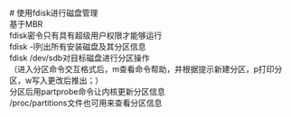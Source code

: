 <br># 使用fdisk进行磁盘管理
<br>基于MBR
<br>fdisk密令只有具有超级用户权限才能够运行
<br>fdisk -l列出所有安装磁盘及其分区信息
<br>fdisk /dev/sdb对目标磁盘进行分区操作
<br>（进入分区命令交互格式后，m查看命令帮助，并根据提示新建分区，p打印分区，w写入更改后推出；）
<br>分区后用partprobe命令让内核更新分区信息
<br>/proc/partitions文件也可用来查看分区信息
